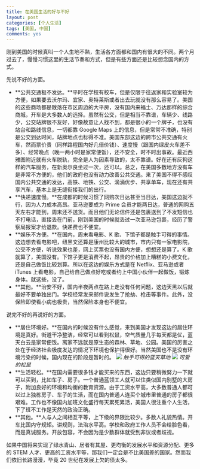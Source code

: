 ```yaml
---
title: 在美国生活的好与不好
layout: post
categories: [个人生活]
tags: [美国, 中国]
comments: yes
---
```


刚到美国的时候真叫一个人生地不熟，生活各方面都和国内有很大的不同。两个月过去了，慢慢习惯这里的生活节奏和方式，但是有些方面还是比较想念国内的方式。

先说不好的方面。

- **公共交通极不发达。**平时在学校有校车，但是仅限于往返家和实验室较为方便，如果要去沃尔玛、宜家、奥特莱斯或者出去玩就没有那么容易了。美国的这些商场都是散落在市区周边的大平房，没有国内来福士、万达那样的综合商城，开车是大多数人的选择。虽然有公交，但是相当不靠谱，车辆少、线路少，公交站牌很不友好，好像故意让人找不到，都是很小的一个牌子，也没有站台和路线信息，一切都靠 Google Maps 上的信息，但是常常不准确，特别是公交到达时间，站牌地点也标得不准。美国东部这边的跨市公共交通有火车，然而票价贵（同样路程国内好几倍价钱）、速度慢（跟国内绿皮火车差不多）、经常晚点（晚一两小时是家常便饭），还不安全，时不时出事故。最近西雅图附近就有火车脱轨，完全是人为因素导致的，太不靠谱。好在还有灰狗这样的汽车服务，在新奥尔良坐过一次，还可以。总之，在美国多数地方没有车是非常不方便的，他们的政府也没有动力改善公共交通。来了美国不得不感叹国内公共交通的发达，高铁、地铁、公交、滴滴优步、共享单车，现在还有共享汽车，基本上是无缝衔接我们的出行。
- **快递速度慢。**在成都的时候习惯了网购次日达甚至当日达，美国这边就不行，因为人力成本高昂。亚马逊要成为 Prime 会员才能两日达，普通的网购五天左右才能到，周末还不送货。而且他们无论信件还是包裹送到了不发短信也不打电话，直接丢在门前，刚到美国的时候就丢过一次亚马逊包裹，经历了警察局报案才给退款。快递费也不便宜。
- **娱乐不方便。**在国内，周末看电影、K 歌、下馆子都是触手可得的事情。这边想去看电影吧，纽黑文还算是康州比较大的城市，市内只有一家电影院，公交不方便，听说效果也差，网上买票也没有国内方便，想想还是算了。K 歌就算了，美国没有。下馆子更是消费不起，昂贵的价格加上糟糕的小费文化，还是自己做饭比较划算。所以在这边的娱乐方式是在 Netflix、亚马逊或者 iTunes 上看电影，自己给自己做点好吃或者约上中国小伙伴一起做饭，锻炼身体。就这些，没了。
- **其他。**治安不好，国内半夜两点在路上走没有任何问题，这边天黑以后就最好不要单独出门。学校经常发来邮件说发生了抢劫、枪击等事件。此外，没保险即使看小病也极贵，当然保险本身也不便宜。

说完不好的再说好的方面。

- **居住环境好。**在国内的时候没有什么感觉，来到美国才发现这边的居住环境是真好。街道干净整洁，经常可以看到松鼠，空气质量几乎每天都是优，蓝天白云是家常便饭。离家不远就是原生态的森林、草地、公园。美国的厉害之处在于经济社会极度发达的情况下环境也保护得很好。当然美国也不是没有环境污染的时候，国内现在的阶段是暂时的。
![](http://7b1fc2.com1.z0.glb.clouddn.com/blue%20sky.jpg) 
*触手可得的蓝天草地*
![](http://7b1fc2.com1.z0.glb.clouddn.com/squirrel.JPEG) 
*可爱的松鼠*
- **生活轻松。**在国内需要很多钱才能买来的东西，这边只要稍微努力一下就可以买到，比如车子、房子。一个普通蓝领工人就可以住类似国内别墅的大房子，附加良好的环境和均衡的教育资源。由于工资水平高，大多数普通人都可以过上独栋房子、车子的生活，而在国内普通人连买个城市里普通的房子都很艰难。工作也不像国内加班文化盛行每天累死累活，美国人很注重个人生活，下了班不工作是天然的政治正确。
- **其他。**人与人之间相互平等，上下级的界限比较少。多数人礼貌热情。开车比国内守规矩。讲规则，法治水平高。学校和政府工作人员不会给脸色看，而是真诚服务。开放包容，不会因为是少数群体就受到非议或者歧视。

如果中国将来实现了绿水青山、居者有其屋、更均衡的发展水平和资源分配、更多的 STEM 人才、更高的工资水平等，那我们一定会是不比美国差的国家。然而我们依旧长路漫漫，毕竟 20 世纪在发展上欠的债太多。